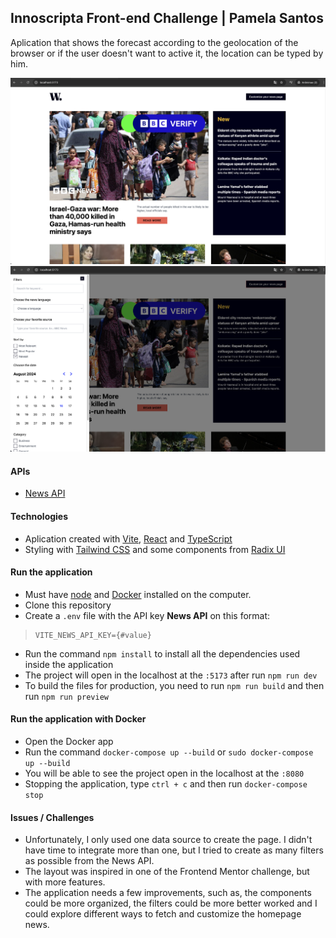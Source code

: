 
## Innoscripta Front-end Challenge | Pamela Santos
Aplication that shows the forecast according to the geolocation of the browser or if the user doesn't want to active it, the location can be typed by him.

<img src="./application1.png" alt="Innoscripta Challenge" />
<img src="./application2.png" alt="Innoscripta Challenge" />

#### APIs
- [News API](https://newsapi.org/)

#### Technologies
- Aplication created with [Vite](https://vitejs.dev/), [React](https://react.dev/) and [TypeScript](https://www.typescriptlang.org/)
- Styling with [Tailwind CSS](https://tailwindcss.com/) and some components from [Radix UI](https://www.radix-ui.com/primitives/docs/overview/introduction)

#### Run the application
- Must have [node](https://nodejs.org/en/) and [Docker](https://www.docker.com/) installed on the computer.
- Clone this repository
- Create a `.env` file with the API key **News API** on this format:

>     VITE_NEWS_API_KEY={#value}

- Run the command `npm install` to install all the dependencies used inside the application
- The project will open in the localhost at the `:5173` after run `npm run dev`
- To build the files for production, you need to run `npm run build` and then run `npm run preview`

#### Run the application with Docker
- Open the Docker app
- Run the command `docker-compose up --build` or `sudo docker-compose up --build`
- You will be able to see the project open in the localhost at the `:8080`
- Stopping the application, type `ctrl + c` and then run `docker-compose stop`

#### Issues / Challenges
- Unfortunately, I only used one data source to create the page. I didn't have time to integrate more than one, but I tried to create as many filters as possible from the News API.
- The layout was inspired in one of the Frontend Mentor challenge, but with more features.
- The application needs a few improvements, such as, the components could be more organized, the filters could be more better worked and I could explore different ways to fetch and customize the homepage news.
